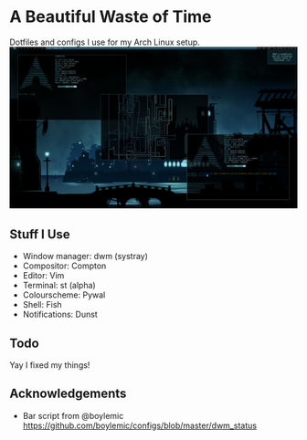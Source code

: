 # A Beautiful Waste of Time
Dotfiles and configs I use for my Arch Linux setup.
![Screenshot](/screen.png)
## Stuff I Use
- Window manager: dwm (systray)
- Compositor: Compton
- Editor: Vim
- Terminal: st (alpha)
- Colourscheme: Pywal
- Shell: Fish
- Notifications: Dunst
## Todo
Yay I fixed my things!
## Acknowledgements
- Bar script from @boylemic https://github.com/boylemic/configs/blob/master/dwm_status
